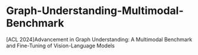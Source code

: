 # Graph-Understanding-Multimodal-Benchmark
[ACL 2024]Advancement in Graph Understanding: A Multimodal Benchmark and  Fine-Tuning of Vision-Language Models
